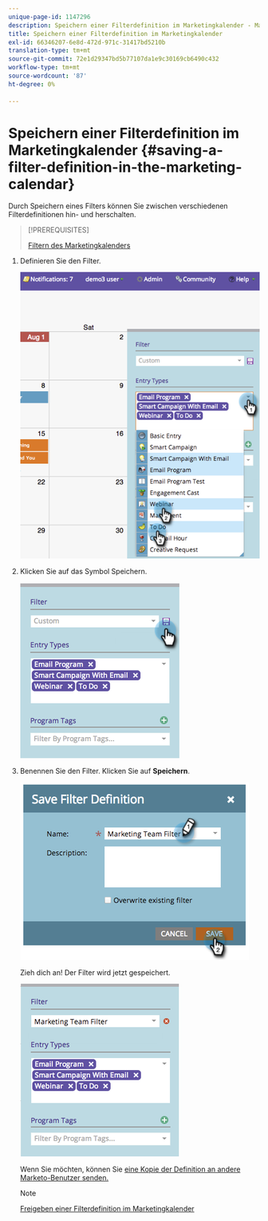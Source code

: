 ```yaml
---
unique-page-id: 1147296
description: Speichern einer Filterdefinition im Marketingkalender - Marketo Dokumente - Produktdokumentation
title: Speichern einer Filterdefinition im Marketingkalender
exl-id: 66346207-6e8d-472d-971c-31417bd5210b
translation-type: tm+mt
source-git-commit: 72e1d29347bd5b77107da1e9c30169cb6490c432
workflow-type: tm+mt
source-wordcount: '87'
ht-degree: 0%

---
```


# Speichern einer Filterdefinition im Marketingkalender {#saving-a-filter-definition-in-the-marketing-calendar}

Durch Speichern eines Filters können Sie zwischen verschiedenen Filterdefinitionen hin- und herschalten.

>[!PREREQUISITES]
>
>[Filtern des Marketingkalenders](/help/marketo/product-docs/core-marketo-concepts/marketing-calendar/working-with-the-calendar/filtering-the-marketing-calendar.md)

1. Definieren Sie den Filter.

   ![](assets/image2014-9-24-10-3a50-3a49.png)

1. Klicken Sie auf das Symbol Speichern.

   ![](assets/image2014-9-24-10-3a50-3a57.png)

1. Benennen Sie den Filter. Klicken Sie auf **Speichern**.

   ![](assets/image2014-9-24-10-3a51-3a3.png)

   Zieh dich an! Der Filter wird jetzt gespeichert.

   ![](assets/image2014-9-24-10-3a51-3a12.png)

   Wenn Sie möchten, können Sie [eine Kopie der Definition an andere Marketo-Benutzer senden.](/help/marketo/product-docs/core-marketo-concepts/marketing-calendar/working-with-the-calendar/sharing-a-filter-definition-in-the-marketing-calendar.md)

   >[!NOTE]
   >
   >[Freigeben einer Filterdefinition im Marketingkalender](/help/marketo/product-docs/core-marketo-concepts/marketing-calendar/working-with-the-calendar/sharing-a-filter-definition-in-the-marketing-calendar.md)
